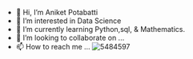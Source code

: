 - 👋 Hi, I’m Aniket Potabatti   
- 👀 I’m interested in Data Science
- 🌱 I’m currently learning Python,sql, & Mathematics.
- 💞️ I’m looking to collaborate on ...
- 📫 How to reach me ...
![5484597](https://user-images.githubusercontent.com/103943201/163820569-0d392eef-eb2a-4b9c-9d8a-92cd9d2266b0.jpg)


<!---
aniketp10/aniketp10 is a ✨ special ✨ repository because its `README.md` (this file) appears on your GitHub profile.
You can click the Preview link to take a look at your changes.
--->
